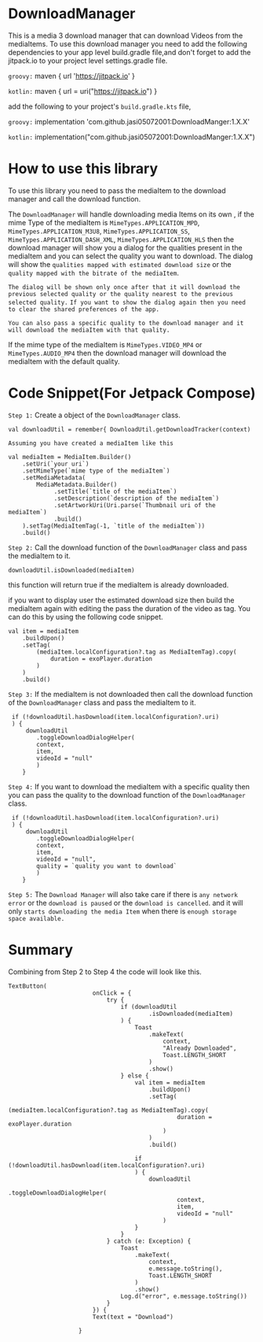 # DownloadManager

This is a media 3 download manager that can download Videos from the mediaItems.
To use this download manager you need to add the following dependencies to your app level build.gradle file,and don't forget to add
the jitpack.io to your project level settings.gradle file.

`groovy:`
maven { url 'https://jitpack.io' }

`kotlin:`
maven { url = uri("https://jitpack.io") }

add the following to your project's `build.gradle.kts` file,

`groovy:`
implementation 'com.github.jasi05072001:DownloadManger:1.X.X'

`kotlin:`
implementation("com.github.jasi05072001:DownloadManger:1.X.X")

# How to use this library
To use this library you need to pass the mediaItem to the download manager and call the download
function.

The `DownloadManager` will handle downloading media Items on its own , if the mime Type of the mediaItem is
`MimeTypes.APPLICATION_MPD`, `MimeTypes.APPLICATION_M3U8`, `MimeTypes.APPLICATION_SS`, `MimeTypes.APPLICATION_DASH_XML`, `MimeTypes.APPLICATION_HLS`
then the download manager will show you a dialog for the qualities present in the mediaItem and you can select the quality you want to download.
The dialog will show the `qualities mapped with estimated download size` or the `quality mapped with the bitrate of the mediaItem`.

`The dialog will be shown only once after that it will download the previous selected quality or the quality nearest to the previous selected quality.`
`If you want to show the dialog again then you need to clear the shared preferences of the app.`


`You can also pass a specific quality to the download manager and it will download the mediaItem with that quality.`


If the mime type of the mediaItem is `MimeTypes.VIDEO_MP4` or `MimeTypes.AUDIO_MP4` then the download manager will download the mediaItem with the default quality.


# Code Snippet(For Jetpack Compose)

`Step 1:`
Create a object of the `DownloadManager` class.

```
val downloadUtil = remember{ DownloadUtil.getDownloadTracker(context)
```

`Assuming you have created a mediaItem like this`

```
val mediaItem = MediaItem.Builder()
    .setUri(`your uri`)
    .setMimeType(`mime type of the mediaItem`)
    .setMediaMetadata(
        MediaMetadata.Builder()
             .setTitle(`title of the mediaItem`)
             .setDescription(`description of the mediaItem`)
             .setArtworkUri(Uri.parse(`Thumbnail uri of the mediaItem`)
             .build()
    ).setTag(MediaItemTag(-1, `title of the mediaItem`))
    .build()
```

`Step 2:`
Call the download function of the `DownloadManager` class and pass the mediaItem to it.
```
downloadUtil.isDownloaded(mediaItem)
```
this function will return true if the mediaItem is already downloaded.

if you want to display user the estimated download size then build the mediaItem again with editing the pass the duration of the video as tag.
You can do this by using the following code snippet.

```
val item = mediaItem
    .buildUpon()
    .setTag(
        (mediaItem.localConfiguration?.tag as MediaItemTag).copy(
            duration = exoPlayer.duration
        )
    )
    .build()
```

`Step 3:`
If the mediaItem is not downloaded then call the download function of the `DownloadManager` class and pass the mediaItem to it.
```
 if (!downloadUtil.hasDownload(item.localConfiguration?.uri)
 ) {
     downloadUtil
        .toggleDownloadDialogHelper(
        context,
        item,
        videoId = "null"
        )
    }
```

`Step 4:`
If you want to download the mediaItem with a specific quality then you can pass the quality to the download function of the `DownloadManager` class.
```
 if (!downloadUtil.hasDownload(item.localConfiguration?.uri)
 ) {
     downloadUtil
        .toggleDownloadDialogHelper(
        context,
        item,
        videoId = "null",
        quality = `quality you want to download`
        )
    }
```

`Step 5:`
The  `Download Manager` will also take care if there is `any network error` or the `download is paused` or the `download is cancelled`. and it will only `starts downloading the media Item` when there is `enough storage space available.`



# Summary
Combining from Step 2 to Step 4 the code will look like this.

```
TextButton(
                        onClick = {
                            try {
                                if (downloadUtil
                                        .isDownloaded(mediaItem)
                                ) {
                                    Toast
                                        .makeText(
                                            context,
                                            "Already Downloaded",
                                            Toast.LENGTH_SHORT
                                        )
                                        .show()
                                } else {
                                    val item = mediaItem
                                        .buildUpon()
                                        .setTag(
                                            (mediaItem.localConfiguration?.tag as MediaItemTag).copy(
                                                duration = exoPlayer.duration
                                            )
                                        )
                                        .build()

                                    if (!downloadUtil.hasDownload(item.localConfiguration?.uri)
                                    ) {
                                        downloadUtil
                                            .toggleDownloadDialogHelper(
                                                context,
                                                item,
                                                videoId = "null"
                                            )
                                    }
                                }
                            } catch (e: Exception) {
                                Toast
                                    .makeText(
                                        context,
                                        e.message.toString(),
                                        Toast.LENGTH_SHORT
                                    )
                                    .show()
                                Log.d("error", e.message.toString())
                            }
                        }) {
                        Text(text = "Download")

                    }
```
